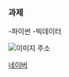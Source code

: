 ### 과제 
-파이썬
-빅데이터

![이미지 주소](https://plus.unsplash.com/premium_photo-1666497934040-ec832d302f13?w=500&auto=format&fit=crop&q=60&ixlib=rb-4.0.3&ixid=M3wxMjA3fDB8MHxzZWFyY2h8MTd8fCVFQiVBOSU4QiVFQyVBNyU4NCVFQyU4MiVBQyVFQyVBNyU4NHxlbnwwfHwwfHx8MA%3D%3D)

[네이버](https://naver.com)